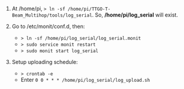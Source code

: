 1. At /home/pi, `> ln -sf /home/pi/TTGO-T-Beam_Multihop/tools/log_serial`.
  So, __/home/pi/log\_serial__ will exist.

2. Go to /etc/monit/conf.d, then:
	- `> ln -sf /home/pi/log_serial/log_serial.monit`
	- `> sudo service monit restart`
	- `> sudo monit start log_serial`

3. Setup uploading schedule:
	- `> crontab -e`
	- Enter `0 0 * * * /home/pi/log_serial/log_upload.sh`
